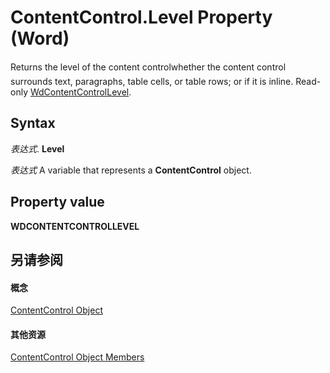 
# ContentControl.Level Property (Word)

Returns the level of the content controlwhether the content control surrounds text, paragraphs, table cells, or table rows; or if it is inline. Read-only [WdContentControlLevel](b4d96be5-e53f-2ed2-aa45-c1e783311e48.md).


## Syntax

 _表达式_. **Level**

 _表达式_ A variable that represents a **ContentControl** object.


## Property value

 **WDCONTENTCONTROLLEVEL**


## 另请参阅


#### 概念


[ContentControl Object](783dec26-9b63-11f8-6187-985f9c815f27.md)
#### 其他资源


[ContentControl Object Members](http://msdn.microsoft.com/library/d5aa195c-8d7a-0bad-09fa-6f1bfc9828cc%28Office.15%29.aspx)